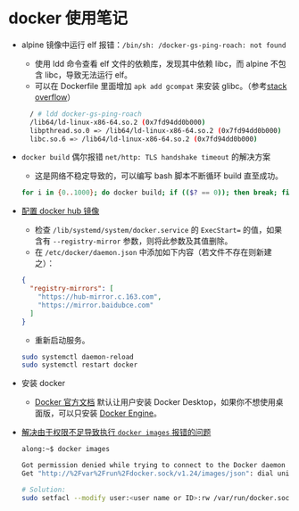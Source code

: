 # docker 使用笔记

- alpine 镜像中运行 elf 报错：`/bin/sh: /docker-gs-ping-roach: not found`
  - 使用 ldd 命令查看 elf 文件的依赖库，发现其中依赖 libc，而 alpine 不包含 libc，导致无法运行 elf。
  - 可以在 Dockerfile 里面增加 `apk add gcompat` 来安装 glibc。（参考[stack overflow][5]）

  ```bash
    / # ldd docker-gs-ping-roach
    /lib64/ld-linux-x86-64.so.2 (0x7fd94dd0b000)
    libpthread.so.0 => /lib64/ld-linux-x86-64.so.2 (0x7fd94dd0b000)
    libc.so.6 => /lib64/ld-linux-x86-64.so.2 (0x7fd94dd0b000)
  ```

- `docker build` 偶尔报错 `net/http: TLS handshake timeout` 的解决方案
  - 这是网络不稳定导致的，可以编写 bash 脚本不断循环 build 直至成功。

  ```bash
  for i in {0..1000}; do docker build; if (($? == 0)); then break; fi done
  ```

- [配置 docker hub 镜像][4]
  - 检查 `/lib/systemd/system/docker.service` 的 `ExecStart=` 的值，如果含有 `--registry-mirror` 参数，则将此参数及其值删除。
  - 在 `/etc/docker/daemon.json` 中添加如下内容（若文件不存在则新建之）：

  ```json
  {
    "registry-mirrors": [
      "https://hub-mirror.c.163.com",
      "https://mirror.baidubce.com"
    ]
  }
  ```

  - 重新启动服务。

  ```bash
  sudo systemctl daemon-reload
  sudo systemctl restart docker
  ```

- 安装 docker
  - [Docker 官方文档][2] 默认让用户安装 Docker Desktop，如果你不想使用桌面版，可以只安装 [Docker Engine][3]。

- [解决由于权限不足导致执行 `docker images` 报错的问题][1]

  ```bash
  along:~$ docker images

  Got permission denied while trying to connect to the Docker daemon socket at unix:///var/run/docker.sock:
  Get "http://%2Fvar%2Frun%2Fdocker.sock/v1.24/images/json": dial unix /var/run/docker.sock: connect: permission denied
  ```

  ```bash
  # Solution:
  sudo setfacl --modify user:<user name or ID>:rw /var/run/docker.sock
  ```

  [1]: https://stackoverflow.com/a/54504083
  [2]: https://docs.docker.com/desktop/
  [3]: https://docs.docker.com/engine/install/
  [4]: https://yeasy.gitbook.io/docker_practice/install/mirror
  [5]: https://stackoverflow.com/a/68284294
